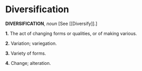 # Diversification

**DIVERSIFICATION**, _noun_ \[See [[Diversify]].\]

**1.** The act of changing forms or qualities, or of making various.

**2.** Variation; variegation.

**3.** Variety of forms.

**4.** Change; alteration.